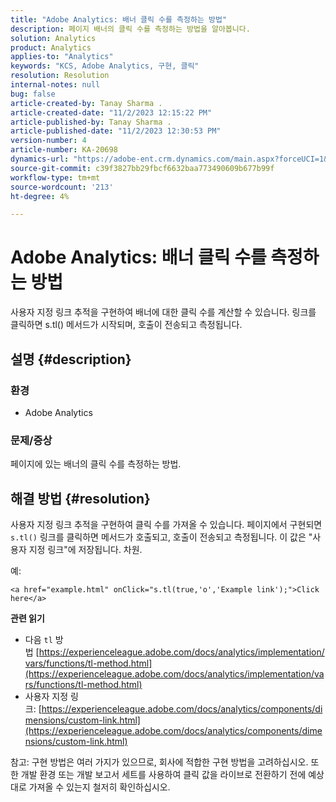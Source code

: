```yaml
---
title: "Adobe Analytics: 배너 클릭 수를 측정하는 방법"
description: 페이지 배너의 클릭 수를 측정하는 방법을 알아봅니다.
solution: Analytics
product: Analytics
applies-to: "Analytics"
keywords: "KCS, Adobe Analytics, 구현, 클릭"
resolution: Resolution
internal-notes: null
bug: false
article-created-by: Tanay Sharma .
article-created-date: "11/2/2023 12:15:22 PM"
article-published-by: Tanay Sharma .
article-published-date: "11/2/2023 12:30:53 PM"
version-number: 4
article-number: KA-20698
dynamics-url: "https://adobe-ent.crm.dynamics.com/main.aspx?forceUCI=1&pagetype=entityrecord&etn=knowledgearticle&id=498d7e79-7979-ee11-8179-6045bd006239"
source-git-commit: c39f3827bb29fbcf6632baa773490609b677b99f
workflow-type: tm+mt
source-wordcount: '213'
ht-degree: 4%

---
```


# Adobe Analytics: 배너 클릭 수를 측정하는 방법


사용자 지정 링크 추적을 구현하여 배너에 대한 클릭 수를 계산할 수 있습니다. 링크를 클릭하면 s.tl() 메서드가 시작되며, 호출이 전송되고 측정됩니다.

## 설명 {#description}


### 환경

- Adobe Analytics




### 문제/증상 

페이지에 있는 배너의 클릭 수를 측정하는 방법.


## 해결 방법 {#resolution}


사용자 지정 링크 추적을 구현하여 클릭 수를 가져올 수 있습니다. 페이지에서 구현되면 `s.tl()` 링크를 클릭하면 메서드가 호출되고, 호출이 전송되고 측정됩니다. 이 값은 &quot;사용자 지정 링크&quot;에 저장됩니다. 차원.

예:


```
<a href="example.html" onClick="s.tl(true,'o','Example link');">Click here</a>
```


<b>관련 읽기</b>

- 다음 `tl` 방법 [https://experienceleague.adobe.com/docs/analytics/implementation/vars/functions/tl-method.html](https://experienceleague.adobe.com/docs/analytics/implementation/vars/functions/tl-method.html)
- 사용자 지정 링크: [https://experienceleague.adobe.com/docs/analytics/components/dimensions/custom-link.html](https://experienceleague.adobe.com/docs/analytics/components/dimensions/custom-link.html)


참고: 구현 방법은 여러 가지가 있으므로, 회사에 적합한 구현 방법을 고려하십시오. 또한 개발 환경 또는 개발 보고서 세트를 사용하여 클릭 값을 라이브로 전환하기 전에 예상대로 가져올 수 있는지 철저히 확인하십시오.
